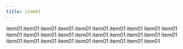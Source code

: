 ```yaml
---
title: item01
---
```


item01 item01 item01 item01 item01 item01 item01 item01 item01 item01 item01 item01 item01 item01 item01 item01 item01 item01 item01 item01 item01 item01 item01 item01 item01 item01 item01 item01 item01 
